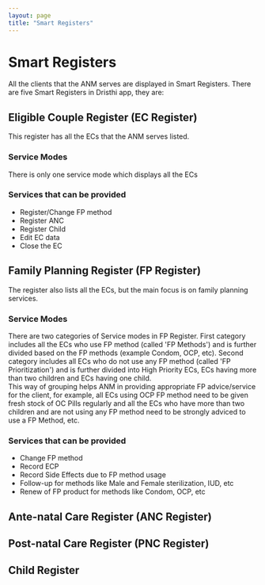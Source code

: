 ```yaml
---
layout: page
title: "Smart Registers"
---
```


# Smart Registers

All the clients that the ANM serves are displayed in Smart Registers. There are five Smart Registers in Dristhi app, they are:

## Eligible Couple Register (EC Register)

This register has all the ECs that the ANM serves listed. 

### Service Modes
There is only one service mode which displays all the ECs

### Services that can be provided
* Register/Change FP method
* Register ANC
* Register Child
* Edit EC data
* Close the EC

## Family Planning Register (FP Register)

The register also lists all the ECs, but the main focus is on family planning services.  

### Service Modes

There are two categories of Service modes in FP Register. First category includes all the ECs who use FP method (called 'FP Methods') and is further divided based on the FP methods (example Condom, OCP, etc). Second category includes all ECs who do not use any FP method (called 'FP Prioritization') and is further divided into High Priority ECs, ECs having more than two children and ECs having one child.  
This way of grouping helps ANM in providing appropriate FP advice/service for the client, for example, all ECs using OCP FP method need to be given fresh stock of OC Pills regularly and all the ECs who have more than two children and are not using any FP method need to be strongly adviced to use a FP Method, etc.  

### Services that can be provided
* Change FP method
* Record ECP
* Record Side Effects due to FP method usage
* Follow-up for methods like Male and Female sterilization, IUD, etc
* Renew of FP product for methods like Condom, OCP, etc

## Ante-natal Care Register (ANC Register)

## Post-natal Care Register (PNC Register)

## Child Register